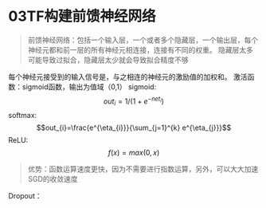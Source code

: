 # 03TF构建前馈神经网络
> 前馈神经网络：包括一个输入层，一个或者多个隐藏层，一个输出层，每个神经元都和前一层的所有神经元相连接，连接有不同的权重。
隐藏层太多可能导致过拟合，隐藏层太少就会导致拟合精度不够

每个神经元接受到的输入信号是，与之相连的神经元的激励值的加权和。
激活函数：sigmoid函数，输出为值域（0,1）
sigmoid:
$$out_i=1/(1+e^{-net_i})$$
softmax:
$$out_{i}=\frac{e^{\eta_{i}}}{\sum_{j=1}^{k} e^{\eta_{j}}}$$
ReLU: 
$$f(x)=max(0,x)$$
> 优势：函数运算速度更快，因为不需要进行指数运算，另外，可以大大加速SGD的收敛速度

Dropout：
